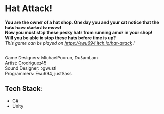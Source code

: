 # Hat Attack!
**You are the owner of a hat shop. One day you and your cat notice that the hats have started to move! <br>
Now you must stop these pesky hats from running amok in your shop! Will you be able to stop these hats before time is up?** <br> 
*This game can be played on https://ewu694.itch.io/hat-attack !*
<br>
<br>

Game Designers: MichaelPoorun, DuSamLam <br>
Artist: Crodriguez45 <br>
Sound Designer: bgwustl <br>
Programmers: Ewu694, justSass

## Tech Stack:
- C#
- Unity
